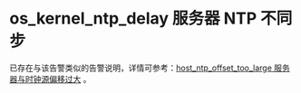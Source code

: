 # os_kernel_ntp_delay 服务器 NTP 不同步

已存在与该告警类似的告警说明，详情可参考：[host_ntp_offset_too_large 服务器与时钟源偏移过大](../3.application-alert/20.host_ntp_offset_too_large.md) 。
